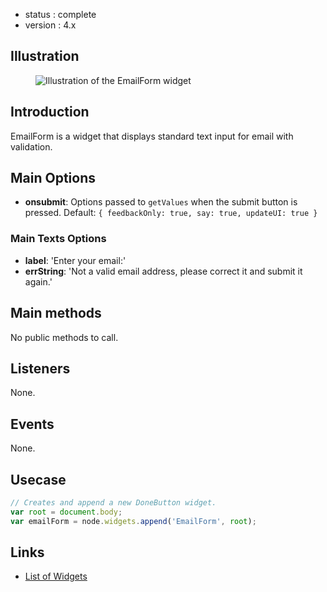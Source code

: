  - status : complete
 - version : 4.x

## Illustration

<figure>
  <img src="http://nodegame.org/images/wiki/email-widget.jpeg" alt="Illustration of the EmailForm widget">
</figure>

## Introduction

EmailForm is a widget that displays standard text input for email with
validation.

## Main Options

- **onsubmit**: Options passed to `getValues` when the submit button is pressed.
    Default: `{ feedbackOnly: true, say: true, updateUI: true }`

### Main Texts Options

- **label**: 'Enter your email:'
- **errString**: 'Not a valid email address, please correct it and submit it again.'    

## Main methods

No public methods to call.

## Listeners

None.

## Events

None.


## Usecase

```js
// Creates and append a new DoneButton widget.
var root = document.body;
var emailForm = node.widgets.append('EmailForm', root);

```

## Links

- [List of Widgets](Widgets-API-v4)
